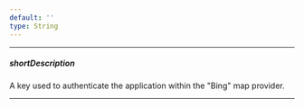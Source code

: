 ```yaml
---
default: ''
type: String
---
```

---
##### shortDescription
A key used to authenticate the application within the "Bing" map provider.

---
